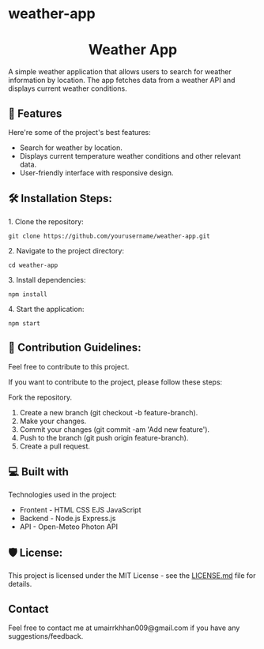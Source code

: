 # weather-app

<h1 align="center" id="title">Weather App</h1>

<p id="description">A simple weather application that allows users to search for weather information by location. The app fetches data from a weather API and displays current weather conditions.</p>

  
<h2>🧐 Features</h2>

Here're some of the project's best features:

*   Search for weather by location.
*   Displays current temperature weather conditions and other relevant data.
*   User-friendly interface with responsive design.

<h2>🛠️ Installation Steps:</h2>

<p>1. Clone the repository:</p>

```
git clone https://github.com/yourusername/weather-app.git
```

<p>2. Navigate to the project directory:</p>

```
cd weather-app
```

<p>3. Install dependencies:</p>

```
npm install
```

<p>4. Start the application:</p>

```
npm start
```

<h2>🍰 Contribution Guidelines:</h2>
Feel free to contribute to this project.

If you want to contribute to the project, please follow these steps:

Fork the repository.

1. Create a new branch (git checkout -b feature-branch).
2. Make your changes.
3. Commit your changes (git commit -am 'Add new feature').
4. Push to the branch (git push origin feature-branch).
5. Create a pull request.
  
  
<h2>💻 Built with</h2>

Technologies used in the project:

*   Frontent - HTML CSS EJS JavaScript
*   Backend - Node.js Express.js
*   API - Open-Meteo Photon API

<h2>🛡️ License:</h2>

This project is licensed under the MIT License - see the [LICENSE.md](LICENSE.md) file for details.

<h2>Contact</h2>
Feel free to contact me at umairrkhhan009@gmail.com if you have any suggestions/feedback.

